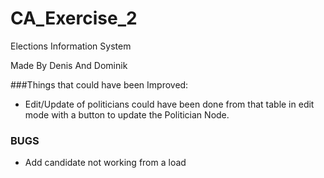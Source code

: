 # CA_Exercise_2
Elections Information System

Made By Denis And Dominik 

###Things that could have been Improved:
* Edit/Update of politicians could have been done from that table in edit mode with a button to update the Politician Node.

### BUGS
* Add candidate not working from a load